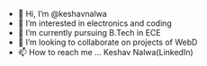 - 👋 Hi, I’m @keshavnalwa
- 👀 I’m interested in electronics and coding
- 🌱 I’m currently pursuing B.Tech in ECE
- 💞️ I’m looking to collaborate on projects of WebD 
- 📫 How to reach me ... Keshav Nalwa(LinkedIn)

<!---
keshavnalwa/keshavnalwa is a ✨ special ✨ repository because its `README.md` (this file) appears on your GitHub profile.
You can click the Preview link to take a look at your changes.
--->
